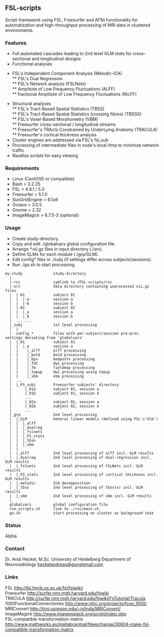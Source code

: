 ## FSL-scripts

Script-framework using FSL, Freesurfer and AFNI functionality for automatization and high-throughput processing of MRI data in clustered environments.

### Features

* Full automated cascades leading to 2nd level GLM stats for cross-sectional and longitudinal designs  
* Functional analyses  
+ FSL's Independent Component Analysis (Melodic-ICA)  
** FSL's Dual Regression  
** FSL's Network analysis (FSLNets)  
** Amplitute of Low Frequency Fluctuations (ALFF)  
** fractional Amplitute of Low Frequency Fluctuations (fALFF)  
* Structural analyses  
** FSL's Tract-Based Spatial Statistics (TBSS)  
** FSL's Tract-Based Spatial Statistics (crossing fibres) (TBSSX)  
** FSL's Voxel-Based Morphometry (VBM)  
** Freesurfer cross-sectional / longitudinal streams  
** Freesurfer's TRActs Constrained by UnderLying Anatomy (TRACULA)  
** Freesurfer's cortical thickness analysis  
* Cluster engines are addressed via FSL's fsl_sub  
* Processing of intermediate files in node's local /tmp to minimize network traffic  
* Nautilus scripts for easy viewing  

### Requirements

* Linux (CentOS5 or compatible)  
* Bash > 3.2.25  
* FSL > 4.9.1 / 5.0  
* Freesurfer > 5.1.0 
* SunGridEngine > 6.1u6  
* Octave > 3.0.5  
* Gnome > 2.32  
* ImageMagick > 6.7.5-3 (optional)  

### Usage

* Create study-directory.  
* Copy and edit ./globalvars global configuration file.  
* Arrange *.nii.gz files in input directory (./src).  
* Define GLMs for each module (./grp/GLM).  
* Edit config* files in ./subj (if settings differ across subjects/sessions).  
* Run ./go.sh to start processing.  

```
my-study              study-directory
  |
  |-rsc               symlink to /FSL-scripts/rsc
  |-src               data directory containing unprocessed nii.gz files
  |  |-01             subject 01
  |  |  |-a           session a
  |  |  |-b           session b
  |  |-02             subject 02
  |  |  |_a           session a
  |  |  |_b           session b
  |  ... ...
  |_subj              1st level processing
  |  |
  |  config_*         files with per-subject/session pre-proc. settings deviating from 'globalvars'
  |  |_01             subject 01
  |  |  |_a           session a
  |  |    |_alff      alff processing
  |  |    |_bold      bold processing
  |  |    |_bpx       bedpostx processing
  |  |    |_fdt       dwi processing
  |  |    |_fm        fieldmap processing
  |  |    |_topup     dwi processing using topup
  |  |    |_vbm       vbm processing
  |  ...
  |  |_FS_subj        Freesurfer subjects' directory
  |      |_01a        subject 01, session a
  |      |_01b        subject 01, session b
  |      ...
  |      |_02a        subject 02, session a
  |      |_02b        subject 02, session b
  |      ...
  |_grp               2nd level processing
  |  |_GLM            General linear models (defined using FSL's'Glm')
  |  |  |_alff      
  |  |  |_dualreg
  |  |  |_fslnets
  |  |  |_FS_stats
  |  |  |_tbss
  |  |  |_vbm
  |  |
  |  |_alff           2nd level processing of alff incl. GLM results
  |  |_dualreg        2nd level processing of dual-regression incl. GLM results
  |  |_fslnets        2nd level processing of FSLNets incl. GLM results
  |  |_FS_stats       2nd level processing of cortical thickness incl. GLM results
  |  |_melodic        ICA decomposition
  |  |_tbss           2nd level processing of tbss(x) incl. GLM results
  |  |_vbm            2nd level processing of vbm incl. GLM results
  |      
  globalvars          global configuration file
  run_scripts.sh      link to ./rsc/main.sh
  go.sh               start processing on cluster as background task
```  
 
### Status

Alpha

### Contact

Dr. Andi Heckel, M.Sc.
University of Heidelberg
Department of Neuroradiology
heckelandreas@googlemail.com

### Links

FSL http://fsl.fmrib.ox.ac.uk/fsl/fslwiki/  
Freesurfer http://surfer.nmr.mgh.harvard.edu/fswiki  
TRACULA http://surfer.nmr.mgh.harvard.edu/fswiki/FsTutorial/Tracula  
1000FunctionalConnectomes http://www.nitrc.org/projects/fcon_1000/  
MRIConvert http://lcni.uoregon.edu/~jolinda/MRIConvert/  
ImageMagick http://www.imagemagick.org/script/index.php  
FSL-compatible-transformation-matrix http://www.mathworks.es/matlabcentral/fileexchange/30804-make-fsl-compatible-transformation-matrix  


